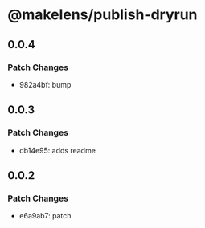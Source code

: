 # @makelens/publish-dryrun

## 0.0.4

### Patch Changes

- 982a4bf: bump

## 0.0.3

### Patch Changes

- db14e95: adds readme

## 0.0.2

### Patch Changes

- e6a9ab7: patch

